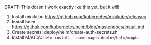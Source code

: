 DRAFT: This doesn't work exactly like this yet, but it will!

1. Install minikube https://github.com/kubernetes/minikube/releases
2. Install helm https://github.com/kubernetes/helm/blob/master/docs/install.md
3. Create secrets: deploy/helm/create-auth-secrets.sh
4. Install MAGDA: `helm install --name magda deploy/helm/magda`
